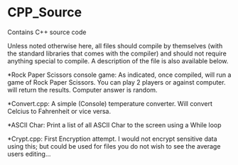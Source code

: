 # CPP_Source
Contains C++ source code

Unless noted otherwise here, all files should compile by themselves (with the standard libraries that comes with the compiler) and should not require anything special to compile. A description of the file is also available below.

  *Rock Paper Scissors console game:
    As indicated, once compiled, will run a game of Rock Paper Scissors. You can play 2 players or against computer. will return the results. Computer answer is random.
  
  *Convert.cpp:
    A simple (Console) temperature converter. Will convert Celcius to Fahrenheit or vice versa.

  *ASCII Char:
    Print a list of all ASCII Char to the screen using a While loop

  *Crypt.cpp:
    First Encryption attempt. I would not encrypt sensitive data using this; 
    but could be used for files you do not wish to see the average users editing...

